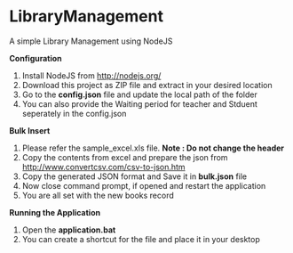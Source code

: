 # LibraryManagement
A simple Library Management using NodeJS

**Configuration**

1. Install NodeJS from http://nodejs.org/
2. Download this project as ZIP file and extract in your desired location
2. Go to the **config.json** file and update the local path of the folder
3. You can also provide the Waiting period for teacher and Stduent seperately in the config.json

**Bulk Insert**
1. Please refer the sample_excel.xls file. **Note : Do not change the header**
2. Copy the contents from excel and prepare the json from http://www.convertcsv.com/csv-to-json.htm
3. Copy the generated JSON format and Save it in **bulk.json** file
4. Now close command prompt, if opened and restart the application
5. You are all set with the new books record

**Running the Application**
1. Open the **application.bat** 
2. You can create a shortcut for the file and place it in your desktop


